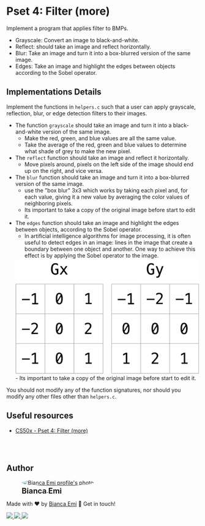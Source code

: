 ﻿# Pset 4: Filter (more)

Implement a program that applies filter to BMPs.

- Grayscale: Convert an image to black-and-white.
- Reflect: should take an image and reflect horizontally.
- Blur: Take an image and turn it into a box-blurred version of the same image.
- Edges: Take an image and highlight the edges between objects according to the Sobel operator.

## Implementations Details

Implement the functions in `helpers.c` such that a user can apply grayscale, reflection, blur, or edge detection filters to their images.

- The function `grayscale` should take an image and turn it into a black-and-white version of the same image.
    - Make the red, green, and blue values are all the same value.
    - Take the average of the red, green and blue values to determine what shade of grey to make the new pixel. 
- The `reflect` function should take an image and reflect it horizontally.
    - Move pixels around, pixels on the left side of the image should end up on the right, and vice versa.
- The `blur` function should take an image and turn it into a box-blurred version of the same image.
    - use the "box blur" 3x3 which works by taking each pixel and, for each value, giving it a new value by averaging the color values of neighboring pixels.
    - Its important to take a copy of the original image before start to edit it.
- The `edges` function should take an image and highlight the edges between objects, according to the Sobel operator.
    - In artificial intelligence algorithms for image processing, it is often useful to detect edges in an image: lines in the image that create a boundary between one object and another. One way to achieve this effect is by applying the Sobel operator to the image.
    <img src="sobel.png" alt="Sobel operator array image from CS50x website" title="Sobel operator array image from CS50x website" height="300"/>
    - Its important to take a copy of the original image before start to edit it.

You should not modify any of the function signatures, nor should you modify any other files other than `helpers.c`.

## Useful resources

- [CS50x - Pset 4: Filter (more)](https://cs50.harvard.edu/x/2022/psets/4/filter/more/)

<br /><br />

## Author
<div sytle="display: inline-block;">
    <figure>
        <a href="https://github.com/bemibrando" target="_blank">
            <img style="border-radius: 50%;" src="https://avatars.githubusercontent.com/u/102377919?v=4" width="100px" alt="Bianca Emi profile's photo"> <br />
            <sub style="text-align: center; font-size: 1.4em;"><b>Bianca Emi</b></sub>
        </a>
    </figure>
    <p>Made with ♥ by <a href="https://github.com/bemibrando" target="_blank">Bianca Emi</a> 👋 Get in touch!</p>
    <div align="start">
        <a href="https://www.linkedin.com/in/bianca-emi/" target="_blank">
            <img src="https://img.shields.io/badge/LinkedIn-0077B5?style=for-the-badge&logo=linkedin&logoColor=white">
        </a>   
        <a href="https://twitter.com/bemibrando" target="_blank">
            <img src="https://img.shields.io/badge/Twitter-1DA1F2?style=for-the-badge&logo=twitter&logoColor=white">
        </a>   
        <a href="mailto: bemi.brando@outlook.com">
            <img src="https://img.shields.io/badge/bemi.brando@outlook.com-0078D4?style=for-the-badge&logo=microsoft-outlook&logoColor=white">
        </a><br/>
    </div>
</div>
